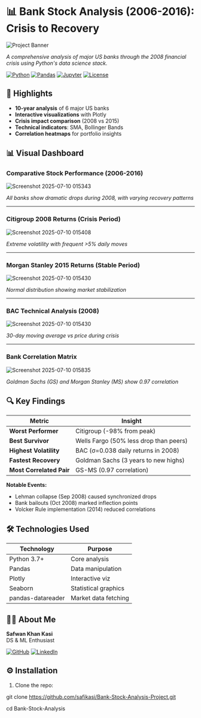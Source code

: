 # 📊 Bank Stock Analysis (2006-2016): Crisis to Recovery

![Project Banner](https://img.freepik.com/free-vector/gradient-stock-market-concept_23-2149166910.jpg)

*A comprehensive analysis of major US banks through the 2008 financial crisis using Python's data science stack.*

[![Python](https://img.shields.io/badge/Python-3.7%2B-blue?logo=python)](https://python.org)
[![Pandas](https://img.shields.io/badge/Pandas-1.0%2B-orange?logo=pandas)](https://pandas.pydata.org)
[![Jupyter](https://img.shields.io/badge/Jupyter-Notebook-orange?logo=jupyter)](https://jupyter.org)
[![License](https://img.shields.io/badge/License-MIT-green)](LICENSE)

## 🌟 Highlights
- **10-year analysis** of 6 major US banks
- **Interactive visualizations** with Plotly
- **Crisis impact comparison** (2008 vs 2015)
- **Technical indicators**: SMA, Bollinger Bands
- **Correlation heatmaps** for portfolio insights

## 📊 Visual Dashboard

### Comparative Stock Performance (2006-2016)
![Screenshot 2025-07-10 015343](https://github.com/user-attachments/assets/ed6a6876-c49a-4945-8a63-d7af62f48d32)

*All banks show dramatic drops during 2008, with varying recovery patterns*

---

### Citigroup 2008 Returns (Crisis Period)
![Screenshot 2025-07-10 015408](https://github.com/user-attachments/assets/2cb2e2f6-7371-4b04-968d-0c07214869f0)

*Extreme volatility with frequent >5% daily moves*

---

### Morgan Stanley 2015 Returns (Stable Period)
![Screenshot 2025-07-10 015430](https://github.com/user-attachments/assets/52a512c1-c9a5-4064-9ac4-c458d0e1ec03)

*Normal distribution showing market stabilization*

---

### BAC Technical Analysis (2008)
![Screenshot 2025-07-10 015430](https://github.com/user-attachments/assets/4c1dce48-b562-4739-b28a-f07905d1eba2)

*30-day moving average vs price during crisis*

---

### Bank Correlation Matrix
![Screenshot 2025-07-10 015835](https://github.com/user-attachments/assets/a6744e7c-ff87-44df-826a-d17e84da4d23)

*Goldman Sachs (GS) and Morgan Stanley (MS) show 0.97 correlation*

## 🔍 Key Findings

| Metric | Insight |
|--------|---------|
| **Worst Performer** | Citigroup (-98% from peak) |
| **Best Survivor** | Wells Fargo (50% less drop than peers) |
| **Highest Volatility** | BAC (σ=0.038 daily returns in 2008) |
| **Fastest Recovery** | Goldman Sachs (3 years to new highs) |
| **Most Correlated Pair** | GS-MS (0.97 correlation) |

**Notable Events:**
- Lehman collapse (Sep 2008) caused synchronized drops
- Bank bailouts (Oct 2008) marked inflection points
- Volcker Rule implementation (2014) reduced correlations

## 🛠 Technologies Used

| Technology | Purpose | 
|------------|---------|
| Python 3.7+ | Core analysis |
| Pandas | Data manipulation |
| Plotly | Interactive viz |
| Seaborn | Statistical graphics |
| pandas-datareader | Market data fetching |

## 👨‍💻 About Me
**Safwan Khan Kasi**  
DS & ML Enthusiast   

[![GitHub](https://img.shields.io/badge/GitHub-safikasi-blue?logo=github)](https://github.com/safikasi)
[![LinkedIn](https://img.shields.io/badge/LinkedIn-Safwan_Kasi-blue?logo=linkedin)](https://www.linkedin.com/in/safwan-kasi-2b5358292/)

## ⚙️ Installation

1. Clone the repo:

git clone https://github.com/safikasi/Bank-Stock-Analysis-Project.git

cd Bank-Stock-Analysis

